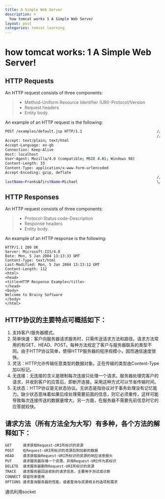```yaml
---
title: A Simple Web Server
description: >
  how tomcat works 1 A Simple Web Server
layout: post
categories: tomcat learning
---
```


how tomcat works: 1 A Simple Web Server!
=====================

HTTP Requests
--------
An HTTP request consists of three components:

> 
> - Method-Uniform Resource Identifier (URI)-Protocol/Version
> - Request headers
> - Entity body.

An example of an HTTP request is the following:

```sh
POST /examples/default.jsp HTTP/1.1                                  //method uri protocol/version
                                                                     //blank line
Accept: text/plain; text/html
Accept-Language: en-gb
Connection: Keep-Alive
Host: localhost
User-Agent: Mozilla/4.0 (compatible; MSIE 4.01; Windows 98)
Content-Length: 33
Content-Type: application/x-www-form-urlencoded
Accept-Encoding: gzip, deflate
                                                                     //blank line
lastName=Franks&firstName=Michael                                    \/\/entity body
```
HTTP Responses
--------
An HTTP request consists of three components:

> 
> - Protocol-Status code-Description
> - Response headers
> - Entity body.

An example of an HTTP response is the following:

```
HTTP/1.1 200 OK 
Server: Microsoft-IIS/4.0 
Date: Mon, 5 Jan 2004 13:13:33 GMT 
Content-Type: text/html 
Last-Modified: Mon, 5 Jan 2004 13:13:12 GMT 
Content-Length: 112 
<html>
<head>
<title>HTTP Response Example</title>
</head>
<body>
Welcome to Brainy Software
</body>
</html>
```

HTTP协议的主要特点可概括如下：
----

1. 支持客户/服务器模式。
2. 简单快速：客户向服务器请求服务时，只需传送请求方法和路径。请求方法常用的有GET、HEAD、POST。每种方法规定了客户与服务器联系的类型不同。由于HTTP协议简单，使得HTTP服务器的程序规模小，因而通信速度很快。
3. 灵活：HTTP允许传输任意类型的数据对象。正在传输的类型由Content-Type加以标记。
4. 无连接：无连接的含义是限制每次连接只处理一个请求。服务器处理完客户的请求，并收到客户的应答后，即断开连接。采用这种方式可以节省传输时间。
5. 无状态：HTTP协议是无状态协议。无状态是指协议对于事务处理没有记忆能力。缺少状态意味着如果后续处理需要前面的信息，则它必须重传，这样可能导致每次连接传送的数据量增大。另一方面，在服务器不需要先前信息时它的应答就较快。


请求方法（所有方法全为大写）有多种，各个方法的解释如下：
---
```
GET     请求获取Request-URI所标识的资源
POST    在Request-URI所标识的资源后附加新的数据
HEAD    请求获取由Request-URI所标识的资源的响应消息报头
PUT     请求服务器存储一个资源，并用Request-URI作为其标识
DELETE  请求服务器删除Request-URI所标识的资源
TRACE   请求服务器回送收到的请求信息，主要用于测试或诊断
CONNECT 保留将来使用
OPTIONS 请求查询服务器的性能，或者查询与资源相关的选项和需求 
```

通讯利用socket
